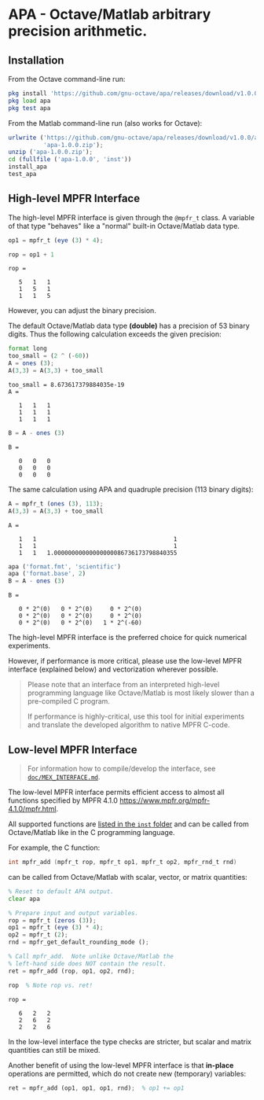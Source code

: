 # APA - Octave/Matlab arbitrary precision arithmetic.

## Installation

From the Octave command-line run:


```octave
pkg install 'https://github.com/gnu-octave/apa/releases/download/v1.0.0/apa-1.0.0.zip'
pkg load apa
pkg test apa
```

From the Matlab command-line run (also works for Octave):


```octave
urlwrite ('https://github.com/gnu-octave/apa/releases/download/v1.0.0/apa-1.0.0.zip', ...
          'apa-1.0.0.zip');
unzip ('apa-1.0.0.zip');
cd (fullfile ('apa-1.0.0', 'inst'))
install_apa
test_apa
```

## High-level MPFR Interface

The high-level MPFR interface is given through the `@mpfr_t` class.
A variable of that type "behaves" like a "normal" built-in Octave/Matlab
data type.


```octave
op1 = mpfr_t (eye (3) * 4);

rop = op1 + 1
```

    rop =

       5   1   1
       1   5   1
       1   1   5



However, you can adjust the binary precision.

The default Octave/Matlab data type **(double)** has a precision of 53 binary digits.
Thus the following calculation exceeds the given precision:


```octave
format long
too_small = (2 ^ (-60))
A = ones (3);
A(3,3) = A(3,3) + too_small
```

    too_small = 8.673617379884035e-19
    A =

       1   1   1
       1   1   1
       1   1   1




```octave
B = A - ones (3)
```

    B =

       0   0   0
       0   0   0
       0   0   0



The same calculation using APA and quadruple precision (113 binary digits):


```octave
A = mpfr_t (ones (3), 113);
A(3,3) = A(3,3) + too_small
```

    A =

       1   1                                       1
       1   1                                       1
       1   1   1.00000000000000000086736173798840355




```octave
apa ('format.fmt', 'scientific')
apa ('format.base', 2)
B = A - ones (3)
```

    B =

       0 * 2^(0)   0 * 2^(0)     0 * 2^(0)
       0 * 2^(0)   0 * 2^(0)     0 * 2^(0)
       0 * 2^(0)   0 * 2^(0)   1 * 2^(-60)



The high-level MPFR interface is the preferred choice for quick numerical
experiments.

However, if performance is more critical, please use the low-level MPFR
interface (explained below) and vectorization wherever possible.

> Please note that an interface from an interpreted high-level programming
> language like Octave/Matlab is most likely slower than a pre-compiled C
> program.
>
> If performance is highly-critical, use this tool for initial experiments
> and translate the developed algorithm to native MPFR C-code.

## Low-level MPFR Interface

> For information how to compile/develop the interface, see
> [`doc/MEX_INTERFACE.md`](https://github.com/gnu-octave/apa/blob/main/doc/MEX_INTERFACE.md).

The low-level MPFR interface permits efficient access to almost all functions
specified by MPFR 4.1.0 <https://www.mpfr.org/mpfr-4.1.0/mpfr.html>.

All supported functions are [listed in the `inst` folder](inst)
and can be called from Octave/Matlab like in the C programming language.

For example, the C function:

```c
int mpfr_add (mpfr_t rop, mpfr_t op1, mpfr_t op2, mpfr_rnd_t rnd)
```

can be called from Octave/Matlab with scalar, vector, or matrix quantities:


```octave
% Reset to default APA output.
clear apa

% Prepare input and output variables.
rop = mpfr_t (zeros (3));
op1 = mpfr_t (eye (3) * 4);
op2 = mpfr_t (2);
rnd = mpfr_get_default_rounding_mode ();

% Call mpfr_add.  Note unlike Octave/Matlab the
% left-hand side does NOT contain the result.
ret = mpfr_add (rop, op1, op2, rnd);

rop  % Note rop vs. ret!
```

    rop =

       6   2   2
       2   6   2
       2   2   6



In the low-level interface the type checks are stricter,
but scalar and matrix quantities can still be mixed.

Another benefit of using the low-level MPFR interface is that **in-place**
operations are permitted, which do not create new (temporary) variables:


```octave
ret = mpfr_add (op1, op1, op1, rnd);  % op1 += op1
```
